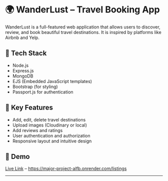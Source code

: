 # 🌍 WanderLust – Travel Booking App

WanderLust is a full-featured web application that allows users to discover, review, and book beautiful travel destinations. It is inspired by platforms like Airbnb and Yelp.

## 🔧 Tech Stack
- Node.js
- Express.js
- MongoDB
- EJS (Embedded JavaScript templates)
- Bootstrap (for styling)
- Passport.js for authentication

## 🧩 Key Features
- Add, edit, delete travel destinations
- Upload images (Cloudinary or local)
- Add reviews and ratings
- User authentication and authorization
- Responsive layout and intuitive design

## 🚀 Demo
[Live Link](#) – https://major-project-alfb.onrender.com/listings

---
